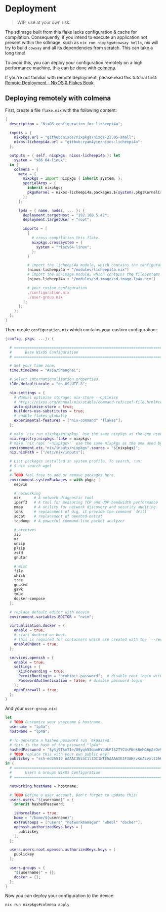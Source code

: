 # Deployment

> WIP, use at your own risk.

The sdImage built from this flake lacks configuration & cache for compilation.
Consequently, if you intend to execute an application not present within the sdImage, such as `nix run nixpkgs#cowsay hello`, nix will try to build `cowsay` and all its dependencies from scratch. This can take a long time!

To avoid this, you can deploy your configuration remotely on a high performance machine, this can be done with [colmena](https://github.com/zhaofengli/colmena).

If you're not familiar with remote deployment, please read this tutorial first: [Remote Deployment - NixOS & Flakes Book](https://nixos-and-flakes.thiscute.world/best-practices/remote-deployment)

## Deploying remotely with colmena

First, create a file `flake.nix` with the following content:

```nix
{
  description = "NixOS configuration for licheepi4a";

  inputs = {
    nixpkgs.url = "github:nixos/nixpkgs/nixos-23.05-small";
    nixos-licheepi4a.url = "github:ryan4yin/nixos-licheepi4a";
  };

  outputs = { self, nixpkgs, nixos-licheepi4a }: let
    system = "x86_64-linux";
  in {
    colmena = {
      meta = {
        nixpkgs = import nixpkgs { inherit system; };
        specialArgs = {
          inherit nixpkgs;
          pkgsKernel = nixos-licheepi4a.packages.${system}.pkgsKernelCross;
        };
      };

      lp4a = { name, nodes, ... }: {
        deployment.targetHost = "192.168.5.42";
        deployment.targetUser = "root";

        imports = [
          {
            # cross-compilation this flake.
            nixpkgs.crossSystem = {
              system = "riscv64-linux";
            };
          }

          # import the licheepi4a module, which contains the configuration for bootloader/kernel/firmware
          (nixos-licheepi4a + "/modules/licheepi4a.nix")
          # import the sd-image module, which contains the fileSystems & kernel parameters for booting from sd card.
          (nixos-licheepi4a + "/modules/sd-image/sd-image-lp4a.nix")

          # your custom configuration
          ./configuration.nix
          ./user-group.nix
        ];
      };
    };
  };
}
```

Then create `configuration.nix` which contains your custom configuration:

```nix
{config, pkgs, ...}: {

  # =========================================================================
  #      Base NixOS Configuration
  # =========================================================================

  # Set your time zone.
  time.timeZone = "Asia/Shanghai";

  # Select internationalisation properties.
  i18n.defaultLocale = "en_US.UTF-8";

  nix.settings = {
    # Manual optimise storage: nix-store --optimise
    # https://nixos.org/manual/nix/stable/command-ref/conf-file.html#conf-auto-optimise-store
    auto-optimise-store = true;
    builders-use-substitutes = true;
    # enable flakes globally
    experimental-features = ["nix-command" "flakes"];
  };

  # make `nix run nixpkgs#nixpkgs` use the same nixpkgs as the one used by this flake.
  nix.registry.nixpkgs.flake = nixpkgs;
  # make `nix repl '<nixpkgs>'` use the same nixpkgs as the one used by this flake.
  environment.etc."nix/inputs/nixpkgs".source = "${nixpkgs}";
  nix.nixPath = ["/etc/nix/inputs"];

  # List packages installed in system profile. To search, run:
  # $ nix search wget
  #
  # TODO feel free to add or remove packages here.
  environment.systemPackages = with pkgs; [
    neovim

    # networking
    mtr      # A network diagnostic tool
    iperf3   # A tool for measuring TCP and UDP bandwidth performance
    nmap     # A utility for network discovery and security auditing
    ldns     # replacement of dig, it provide the command `drill`
    socat    # replacement of openbsd-netcat
    tcpdump  # A powerful command-line packet analyzer

    # archives
    zip
    xz
    unzip
    p7zip
    zstd
    gnutar

    # misc
    file
    which
    tree
    gnused
    gawk
    tmux
    docker-compose
  ];

  # replace default editor with neovim
  environment.variables.EDITOR = "nvim";

  virtualisation.docker = {
    enable = true;
    # start dockerd on boot.
    # This is required for containers which are created with the `--restart=always` flag to work.
    enableOnBoot = true;
  };

  services.openssh = {
    enable = true;
    settings = {
      X11Forwarding = true;
      PermitRootLogin = "prohibit-password";  # disable root login with password
      PasswordAuthentication = false; # disable password login
    };
    openFirewall = true;
  };
}
```

And your `user-group.nix`:

```nix
let
  # TODO Customize your username & hostname.
  username = "lp4a";
  hostName = "lp4a";

  # To generate a hashed password run `mkpasswd`.
  # this is the hash of the password "lp4a"
  hashedPassword = "$y$j9T$mTIe/80yqh53danHYbUkP1$2TYCUsFKnkBnHG6pArOv9t.e2ofxO.j1MIt/6rB05P1";
  # TODO replace this with your own public key!
  publickey = "ssh-ed25519 AAAAC3NzaC1lZDI1NTE5AAAAIK3F3AH/vKnA2vxl72h67fcxhIK8l+7F/bdE1zmtwTVU ryan@romantic";
in {
  # =========================================================================
  #      Users & Groups NixOS Configuration
  # =========================================================================

  networking.hostName = hostname;

  # TODO Define a user account. Don't forget to update this!
  users.users."${username}" = {
    inherit hashedPassword;

    isNormalUser = true;
    home = "/home/${username}";
    extraGroups = ["users" "networkmanager" "wheel" "docker"];
    openssh.authorizedKeys.keys = [
      publickey
    ];
  };

  users.users.root.openssh.authorizedKeys.keys = [
    publickey
  ];

  users.groups = {
    "${username}" = {};
    docker = {};
  };
}
```

Now you can deploy your configuration to the device:

```bash
nix run nixpkgs#colmena apply 
```


